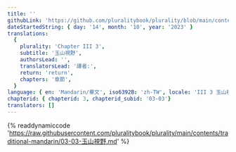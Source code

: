 ```yaml
---
title: ''
githubLink: 'https://github.com/pluralitybook/plurality/blob/main/contents/traditional-mandarin/03-03-玉山視野.md'
dateStartedString: { day: '14', month: '10', year: '2023' }
translations:
  {
    plurality: 'Chapter III 3',
    subtitle: '玉山視野',
    authorsLead: '',
    translatorsLead: '譯者:',
    return: 'return',
    chapters: '章節',
  }
language: { en: 'Mandarin/華文', iso6392B: 'zh-TW', locale: 'III 3 玉山視野' }
chapterid: { chapterid: 3, chapterid_subid: '03-03'}
translators: []
---
```

{% readdynamiccode 'https://raw.githubusercontent.com/pluralitybook/plurality/main/contents/traditional-mandarin/03-03-玉山視野.md' %}